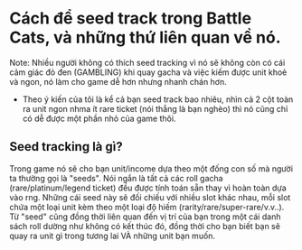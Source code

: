 # Cách để seed track trong Battle Cats, và những thứ liên quan về nó.

Note: Nhiều người không có thích seed tracking vì nó sẽ không còn có cái cảm giác đỏ đen (GAMBLING) khi quay gacha và việc kiếm được unit khoẻ và ngon, nó làm cho game dễ hơn nhưng nhanh chán hơn.
- Theo ý kiến của tôi là kể cả bạn seed track bao nhiêu, nhìn cả 2 cột toàn ra unit ngon nhma ít rare ticket (nói thẳng là bạn nghèo) thì nó cũng chỉ có dễ được một phần nhỏ của game thôi.

## Seed tracking là gì?
Trong game nó sẽ cho bạn unit/income dựa theo một đống con số mà người ta thường gọi là "seeds". Nói ngắn là tất cả các roll gacha (rare/platinum/legend ticket) đều được tính toán sẵn thay vì hoàn toàn dựa vào rng. Những cái seed này sẽ đối chiếu với nhiều slot khác nhau, mỗi slot chứa một loại unit kèm theo một loại độ hiếm (rarity/rare/super-rare/v.v..). Từ "seed" cũng đồng thời liên quan đến vị trí của bạn trong một cái danh sách roll dường như không có kết thúc đó, đồng thời cho bạn biết bạn sẽ quay ra unit gì trong tương lai VÀ những unit bạn muốn.


